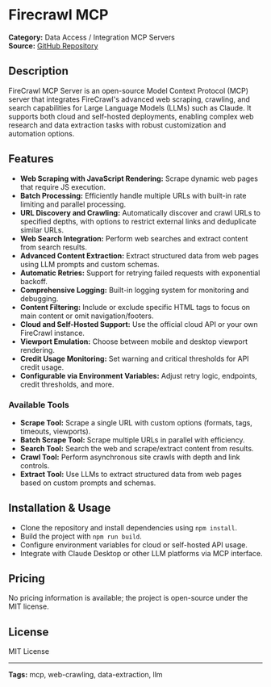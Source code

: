 # Firecrawl MCP

**Category:** Data Access / Integration MCP Servers  
**Source:** [GitHub Repository](https://github.com/pashpashpash/mcp-server-firecrawl)

## Description
FireCrawl MCP Server is an open-source Model Context Protocol (MCP) server that integrates FireCrawl's advanced web scraping, crawling, and search capabilities for Large Language Models (LLMs) such as Claude. It supports both cloud and self-hosted deployments, enabling complex web research and data extraction tasks with robust customization and automation options.

## Features
- **Web Scraping with JavaScript Rendering:** Scrape dynamic web pages that require JS execution.
- **Batch Processing:** Efficiently handle multiple URLs with built-in rate limiting and parallel processing.
- **URL Discovery and Crawling:** Automatically discover and crawl URLs to specified depths, with options to restrict external links and deduplicate similar URLs.
- **Web Search Integration:** Perform web searches and extract content from search results.
- **Advanced Content Extraction:** Extract structured data from web pages using LLM prompts and custom schemas.
- **Automatic Retries:** Support for retrying failed requests with exponential backoff.
- **Comprehensive Logging:** Built-in logging system for monitoring and debugging.
- **Content Filtering:** Include or exclude specific HTML tags to focus on main content or omit navigation/footers.
- **Cloud and Self-Hosted Support:** Use the official cloud API or your own FireCrawl instance.
- **Viewport Emulation:** Choose between mobile and desktop viewport rendering.
- **Credit Usage Monitoring:** Set warning and critical thresholds for API credit usage.
- **Configurable via Environment Variables:** Adjust retry logic, endpoints, credit thresholds, and more.

### Available Tools
- **Scrape Tool:** Scrape a single URL with custom options (formats, tags, timeouts, viewports).
- **Batch Scrape Tool:** Scrape multiple URLs in parallel with efficiency.
- **Search Tool:** Search the web and scrape/extract content from results.
- **Crawl Tool:** Perform asynchronous site crawls with depth and link controls.
- **Extract Tool:** Use LLMs to extract structured data from web pages based on custom prompts and schemas.

## Installation & Usage
- Clone the repository and install dependencies using `npm install`.
- Build the project with `npm run build`.
- Configure environment variables for cloud or self-hosted API usage.
- Integrate with Claude Desktop or other LLM platforms via MCP interface.

## Pricing
No pricing information is available; the project is open-source under the MIT license.

## License
MIT License

---
**Tags:** mcp, web-crawling, data-extraction, llm